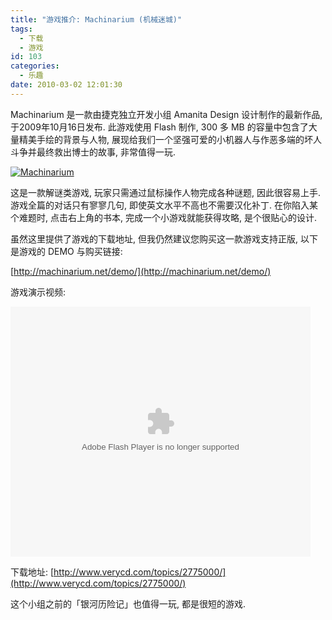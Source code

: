 ```yaml
---
title: "游戏推介: Machinarium (机械迷城)"
tags:
  - 下载
  - 游戏
id: 103
categories:
  - 乐趣
date: 2010-03-02 12:01:30
---
```


Machinarium 是一款由捷克独立开发小组 Amanita Design 设计制作的最新作品, 于2009年10月16日发布. 此游戏使用 Flash 制作, 300 多 MB 的容量中包含了大量精美手绘的背景与人物, 展现给我们一个坚强可爱的小机器人与作恶多端的坏人斗争并最终救出博士的故事, 非常值得一玩.

[![Machinarium](//beamnote-img.oss-cn-shanghai.aliyuncs.com/2010/machinarium.jpg)](//beamnote-img.oss-cn-shanghai.aliyuncs.com/2010/machinarium.jpg)<!-- more -->

这是一款解谜类游戏, 玩家只需通过鼠标操作人物完成各种谜题, 因此很容易上手. 游戏全篇的对话只有寥寥几句, 即使英文水平不高也不需要汉化补丁. 在你陷入某个难题时, 点击右上角的书本, 完成一个小游戏就能获得攻略, 是个很贴心的设计.

虽然这里提供了游戏的下载地址, 但我仍然建议您购买这一款游戏支持正版, 以下是游戏的 DEMO 与购买链接:

[http://machinarium.net/demo/](http://machinarium.net/demo/)

游戏演示视频:

<object classid="clsid:d27cdb6e-ae6d-11cf-96b8-444553540000" width="480" height="400" codebase="http://download.macromedia.com/pub/shockwave/cabs/flash/swflash.cab#version=6,0,40,0"><param name="align" value="middle" /><param name="src" value="http://player.youku.com/player.php/sid/XMTIyNTA1MjEy/v.swf" /><param name="quality" value="high" /><embed type="application/x-shockwave-flash" width="480" height="400" src="http://player.youku.com/player.php/sid/XMTIyNTA1MjEy/v.swf" quality="high" align="middle"></embed></object>

下载地址: [http://www.verycd.com/topics/2775000/](http://www.verycd.com/topics/2775000/)

这个小组之前的「银河历险记」也值得一玩, 都是很短的游戏.
